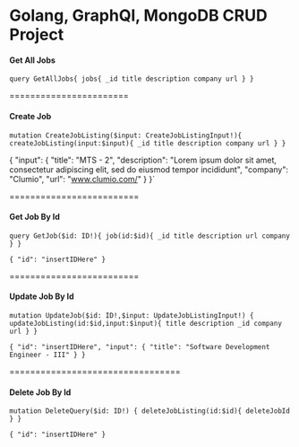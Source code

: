 # Golang, GraphQl, MongoDB CRUD Project

#### Get All Jobs

`
query GetAllJobs{
  jobs{
    _id
    title
    description
    company
    url
  }
}
`

=======================

#### Create Job

`mutation CreateJobListing($input: CreateJobListingInput!){
  createJobListing(input:$input){
    _id
    title
    description
    company
    url
  }
}`

{
  "input": {
    "title": "MTS - 2",
    "description": "Lorem ipsum dolor sit amet, consectetur adipiscing elit, sed do eiusmod tempor incididunt",
    "company": "Clumio",
    "url": "www.clumio.com/"
  }
}`


=========================

#### Get Job By Id

`query GetJob($id: ID!){
    job(id:$id){
    _id
    title
    description
    url
    company
    }
}`


`{
  "id": "insertIDHere"
}`



=========================


#### Update Job By Id

`mutation UpdateJob($id: ID!,$input: UpdateJobListingInput!) {
  updateJobListing(id:$id,input:$input){
    title
    description
    _id
    company
    url
  }
}`


`{
  "id": "insertIDHere",
  "input": {
    "title": "Software Development Engineer - III"
  }
}`

=================================


#### Delete Job By Id

`mutation DeleteQuery($id: ID!) {
  deleteJobListing(id:$id){
    deleteJobId
  }
}`

`{
  "id": "insertIDHere"
}`